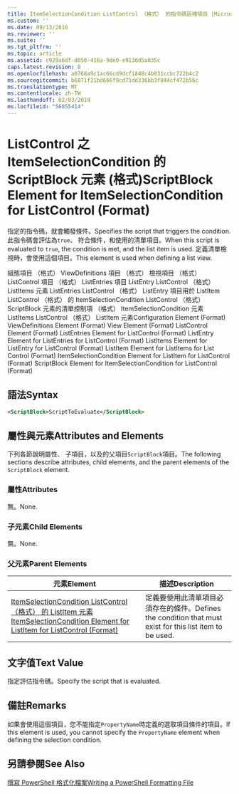 ```yaml
---
title: ItemSelectionCondition ListControl （格式） 的指令碼區塊項目 |Microsoft Docs
ms.custom: ''
ms.date: 09/13/2016
ms.reviewer: ''
ms.suite: ''
ms.tgt_pltfrm: ''
ms.topic: article
ms.assetid: c929a6df-d050-416a-9de0-e913dd5a035c
caps.latest.revision: 8
ms.openlocfilehash: a0768a9c1ac66cd9dcf1848c4b031ccbc722b4c2
ms.sourcegitcommit: b6871f21bd666f9cd71dd336bb3f844cf472b56c
ms.translationtype: MT
ms.contentlocale: zh-TW
ms.lasthandoff: 02/03/2019
ms.locfileid: "56855414"
---
```

# <a name="scriptblock-element-for-itemselectioncondition-for-listcontrol-format"></a><span data-ttu-id="a7e78-102">ListControl 之 ItemSelectionCondition 的 ScriptBlock 元素 (格式)</span><span class="sxs-lookup"><span data-stu-id="a7e78-102">ScriptBlock Element for ItemSelectionCondition for ListControl (Format)</span></span>

<span data-ttu-id="a7e78-103">指定的指令碼，就會觸發條件。</span><span class="sxs-lookup"><span data-stu-id="a7e78-103">Specifies the script that triggers the condition.</span></span> <span data-ttu-id="a7e78-104">此指令碼會評估為`true`、 符合條件，和使用的清單項目。</span><span class="sxs-lookup"><span data-stu-id="a7e78-104">When this script is evaluated to `true`, the condition is met, and the list item is used.</span></span> <span data-ttu-id="a7e78-105">定義清單檢視時，會使用這個項目。</span><span class="sxs-lookup"><span data-stu-id="a7e78-105">This element is used when defining a list view.</span></span>

<span data-ttu-id="a7e78-106">組態項目 （格式） ViewDefinitions 項目 （格式） 檢視項目 （格式） ListControl 項目 （格式） ListEntries 項目 ListEntry ListControl （格式） ListItems 元素 ListEntries ListControl （格式） ListEntry 項目用於 ListItem ListControl （格式） 的 ItemSelectionCondition ListControl （格式） ScriptBlock 元素的清單控制項 （格式） ItemSelectionCondition 元素 ListItems ListControl （格式） ListItem 元素</span><span class="sxs-lookup"><span data-stu-id="a7e78-106">Configuration Element (Format) ViewDefinitions Element (Format) View Element (Format) ListControl Element (Format) ListEntries Element for ListControl (Format) ListEntry Element for ListEntries for ListControl (Format) ListItems Element for ListEntry for ListControl (Format) ListItem Element for ListItems for List Control (Format) ItemSelectionCondition Element for ListItem for ListControl (Format) ScriptBlock Element for ItemSelectionCondition for ListControl  (Format)</span></span>

## <a name="syntax"></a><span data-ttu-id="a7e78-107">語法</span><span class="sxs-lookup"><span data-stu-id="a7e78-107">Syntax</span></span>

```xml
<ScriptBlock>ScriptToEvaluate</ScriptBlock>
```

## <a name="attributes-and-elements"></a><span data-ttu-id="a7e78-108">屬性與元素</span><span class="sxs-lookup"><span data-stu-id="a7e78-108">Attributes and Elements</span></span>

<span data-ttu-id="a7e78-109">下列各節說明屬性、 子項目，以及的父項目`ScriptBlock`項目。</span><span class="sxs-lookup"><span data-stu-id="a7e78-109">The following sections describe attributes, child elements, and the parent elements of the `ScriptBlock` element.</span></span>

### <a name="attributes"></a><span data-ttu-id="a7e78-110">屬性</span><span class="sxs-lookup"><span data-stu-id="a7e78-110">Attributes</span></span>

<span data-ttu-id="a7e78-111">無。</span><span class="sxs-lookup"><span data-stu-id="a7e78-111">None.</span></span>

### <a name="child-elements"></a><span data-ttu-id="a7e78-112">子元素</span><span class="sxs-lookup"><span data-stu-id="a7e78-112">Child Elements</span></span>

<span data-ttu-id="a7e78-113">無。</span><span class="sxs-lookup"><span data-stu-id="a7e78-113">None.</span></span>

### <a name="parent-elements"></a><span data-ttu-id="a7e78-114">父元素</span><span class="sxs-lookup"><span data-stu-id="a7e78-114">Parent Elements</span></span>

|<span data-ttu-id="a7e78-115">元素</span><span class="sxs-lookup"><span data-stu-id="a7e78-115">Element</span></span>|<span data-ttu-id="a7e78-116">描述</span><span class="sxs-lookup"><span data-stu-id="a7e78-116">Description</span></span>|
|-------------|-----------------|
|[<span data-ttu-id="a7e78-117">ItemSelectionCondition ListControl （格式） 的 ListItem 元素</span><span class="sxs-lookup"><span data-stu-id="a7e78-117">ItemSelectionCondition Element for ListItem for ListControl (Format)</span></span>](./itemselectioncondition-element-for-listitem-for-listcontrol-format.md)|<span data-ttu-id="a7e78-118">定義要使用此清單項目必須存在的條件。</span><span class="sxs-lookup"><span data-stu-id="a7e78-118">Defines the condition that must exist for this list item to be used.</span></span>|

## <a name="text-value"></a><span data-ttu-id="a7e78-119">文字值</span><span class="sxs-lookup"><span data-stu-id="a7e78-119">Text Value</span></span>

<span data-ttu-id="a7e78-120">指定評估指令碼。</span><span class="sxs-lookup"><span data-stu-id="a7e78-120">Specify the script that is evaluated.</span></span>

## <a name="remarks"></a><span data-ttu-id="a7e78-121">備註</span><span class="sxs-lookup"><span data-stu-id="a7e78-121">Remarks</span></span>

<span data-ttu-id="a7e78-122">如果會使用這個項目，您不能指定`PropertyName`時定義的選取項目條件的項目。</span><span class="sxs-lookup"><span data-stu-id="a7e78-122">If this element is used, you cannot specify the `PropertyName` element when defining the selection condition.</span></span>

## <a name="see-also"></a><span data-ttu-id="a7e78-123">另請參閱</span><span class="sxs-lookup"><span data-stu-id="a7e78-123">See Also</span></span>

[<span data-ttu-id="a7e78-124">撰寫 PowerShell 格式化檔案</span><span class="sxs-lookup"><span data-stu-id="a7e78-124">Writing a PowerShell Formatting File</span></span>](./writing-a-powershell-formatting-file.md)
